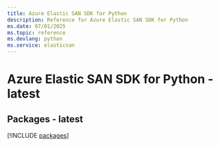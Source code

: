 ```yaml
---
title: Azure Elastic SAN SDK for Python
description: Reference for Azure Elastic SAN SDK for Python
ms.date: 07/01/2025
ms.topic: reference
ms.devlang: python
ms.service: elasticsan
---
```

# Azure Elastic SAN SDK for Python - latest
## Packages - latest
[!INCLUDE [packages](elastic-san-index.md)]